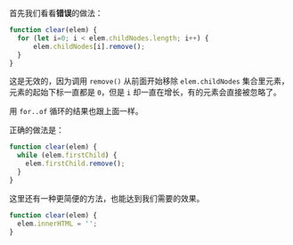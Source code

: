 
首先我们看看**错误**的做法：

```js
function clear(elem) {
  for (let i=0; i < elem.childNodes.length; i++) {
      elem.childNodes[i].remove();
  }
}
```

这是无效的，因为调用 `remove()` 从前面开始移除 `elem.childNodes` 集合里元素，元素的起始下标一直都是 `0`，但是 `i` 却一直在增长，有的元素会直接被忽略了。

用 `for..of` 循环的结果也跟上面一样。

正确的做法是：

```js
function clear(elem) {
  while (elem.firstChild) {
    elem.firstChild.remove();
  }
}
```

这里还有一种更简便的方法，也能达到我们需要的效果。

```js
function clear(elem) {
  elem.innerHTML = '';
}
```

